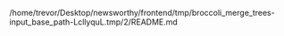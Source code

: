 /home/trevor/Desktop/newsworthy/frontend/tmp/broccoli_merge_trees-input_base_path-LcllyquL.tmp/2/README.md